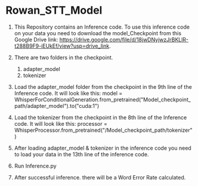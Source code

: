 # Rowan_STT_Model

1.  This Repository contains an Inference code. To use this inference code on your data you need to download the model_Checkpoint from         this Google Drive link: https://drive.google.com/file/d/18jwDNyjwzJrBKLlR-t288B9F9-iEUkEf/view?usp=drive_link.

2.  There are two folders in the checkpoint.
     1. adapter_model
     2. tokenizer
                
3.  Load the adapter_model folder from the checkpoint in the 9th line of the Inference code. It will look like this:
    model = WhisperForConditionalGeneration.from_pretrained("Model_checkpoint_path/adapter_model").to("cuda:1")
    
4.  Load the tokenizer from the checkpoint in the 8th line of the Inference code. It will look like this: 
    processor = WhisperProcessor.from_pretrained("/Model_checkpoint_path/tokenizer")
    
    
6. After loading adapter_model & tokenizer in the inference code you need to load your data in the 13th line of the inference code.
7.  Run Inference.py
8.  After successful inference. there will be a Word Error Rate calculated.

